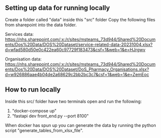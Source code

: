 ## Setting up data for running locally

Create a folder called "data" inside this "src" folder
Copy the following files from sharepoint into the data folder.

Services data: https://nhs.sharepoint.com/:x:/r/sites/msteams_73d944/Shared%20Documents/Dos%20Data/DOS%20Dataset/service-related-data-20231004.xlsx?d=wfad580d50e0c422ea60c97729f183473&csf=1&web=1&e=HJrgwv

Organisation data: https://nhs.sharepoint.com/:x:/r/sites/msteams_73d944/Shared%20Documents/Dos%20Data/DOS%20Dataset/DoS_Pharmacy_Organisations.xlsx?d=w926886aae4b04de2a68629c2bb2bc3c7&csf=1&web=1&e=ZemEoc


## How to run locally

Inside this src/ folder have two terminals open and run the following:
1. "docker-compose up"
2. "fastapi dev front_end.py --port 8100"

When docker has spun up you can generate the data by running the python script "generate_tables_from_xlsx_file".
